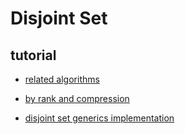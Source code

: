 # Disjoint Set

## tutorial

- [related algorithms](https://www.geeksforgeeks.org/introduction-to-disjoint-set-data-structure-or-union-find-algorithm/)

- [by rank and compression](https://www.geeksforgeeks.org/union-by-rank-and-path-compression-in-union-find-algorithm/)

- [disjoint set generics implementation](https://github.com/trudeau/disjoint-set/blob/master/src/main/java/org/nnsoft/trudeau/collections/disjointset/DisjointSetNode.java)
  